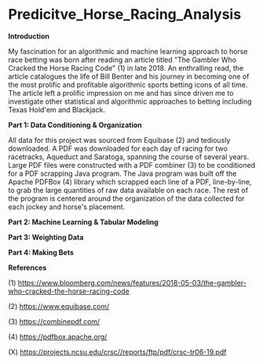 # Predicitve_Horse_Racing_Analysis

**Introduction**

My fascination for an algorithmic and machine learning approach to horse race betting was born after reading an article titled "The Gambler Who Cracked the Horse Racing Code" (1) in late 2018. An enthralling read, the article catalogues the life of Bill Benter and his journey in becoming one of the most prolific and profitable algorithmic sports betting icons of all time. The article left a prolific impression on me and has since driven me to investigate other statistical and algorithmic approaches to betting including Texas Hold'em and Blackjack.

**Part 1: Data Conditioning & Organization**

All data for this project was sourced from Equibase (2) and tediously downloaded. A PDF was downloaded for each day of racing for two racetracks, Aqueduct and Saratoga, spanning the course of several years. Large PDF files were constructed with a PDF combiner (3) to be conditioned for a PDF scrapping Java program. The Java program was built off the Apache PDFBox (4) library which scrapped each line of a PDF, line-by-line, to grab the large quantities of raw data available on each race. The rest of the program is centered around the organization of the data collected for each jockey and horse's placement. 

**Part 2: Machine Learning & Tabular Modeling**

**Part 3: Weighting Data**

**Part 4: Making Bets**

**References**

(1) https://www.bloomberg.com/news/features/2018-05-03/the-gambler-who-cracked-the-horse-racing-code

(2) https://www.equibase.com/

(3) https://combinepdf.com/

(4) https://pdfbox.apache.org/

(X) https://projects.ncsu.edu/crsc//reports/ftp/pdf/crsc-tr06-19.pdf
